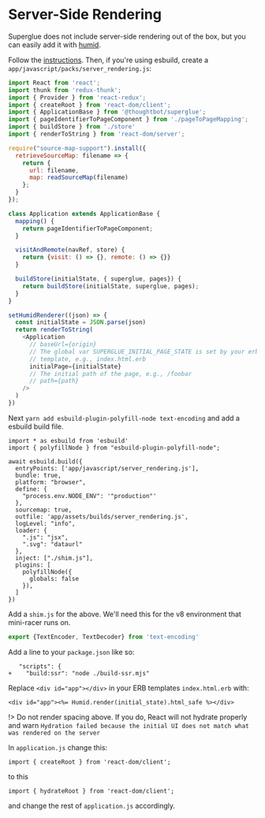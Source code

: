 # Server-Side Rendering

Superglue does not include server-side rendering out of the box, but you can easily
add it with [humid](https://github.com/thoughtbot/humid).

Follow the [instructions](https://github.com/thoughtbot/humid#installation).
Then, if you're using esbuild, create a `app/javascript/packs/server_rendering.js`:

```javascript
import React from 'react';
import thunk from 'redux-thunk';
import { Provider } from 'react-redux';
import { createRoot } from 'react-dom/client';
import { ApplicationBase } from '@thoughtbot/superglue';
import { pageIdentifierToPageComponent } from './pageToPageMapping';
import { buildStore } from './store'
import { renderToString } from 'react-dom/server';

require("source-map-support").install({
  retrieveSourceMap: filename => {
    return {
      url: filename,
      map: readSourceMap(filename)
    };
  }
});

class Application extends ApplicationBase {
  mapping() {
    return pageIdentifierToPageComponent;
  }

  visitAndRemote(navRef, store) {
    return {visit: () => {}, remote: () => {}}
  }

  buildStore(initialState, { superglue, pages}) {
    return buildStore(initialState, superglue, pages);
  }
}

setHumidRenderer((json) => {
  const initialState = JSON.parse(json)
  return renderToString(
    <Application
      // baseUrl={origin}
      // The global var SUPERGLUE_INITIAL_PAGE_STATE is set by your erb
      // template, e.g., index.html.erb
      initialPage={initialState}
      // The initial path of the page, e.g., /foobar
      // path={path}
    />
  )
})
```

Next `yarn add esbuild-plugin-polyfill-node text-encoding` and add a esbuild build file.

```
import * as esbuild from 'esbuild'
import { polyfillNode } from "esbuild-plugin-polyfill-node";

await esbuild.build({
  entryPoints: ['app/javascript/server_rendering.js'],
  bundle: true,
  platform: "browser",
  define: {
    "process.env.NODE_ENV": '"production"'
  },
  sourcemap: true,
  outfile: 'app/assets/builds/server_rendering.js',
  logLevel: "info",
  loader: {
    ".js": "jsx",
    ".svg": "dataurl"
  },
  inject: ["./shim.js"],
  plugins: [
    polyfillNode({
      globals: false
    }),
  ]
})
```

Add a `shim.js` for the above. We'll need this for the v8 environment that mini-racer runs on.

```javascript
export {TextEncoder, TextDecoder} from 'text-encoding'
```

Add a line to your `package.json` like so:

```
   "scripts": {
+    "build:ssr": "node ./build-ssr.mjs"
```

Replace `<div id="app"></div>` in your ERB templates `index.html.erb` with:

```erb
<div id="app"><%= Humid.render(initial_state).html_safe %></div>
```

!> Do not render spacing above. If you do, React will not hydrate properly and
warn `Hydration failed because the initial UI does not match what was rendered on the server`

In `application.js` change this:

```
import { createRoot } from 'react-dom/client';
```

to this

```
import { hydrateRoot } from 'react-dom/client';
```

and change the rest of `application.js` accordingly.

